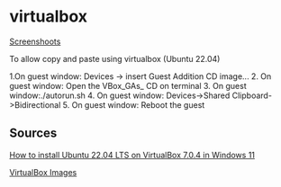 # virtualbox

[Screenshoots](https://drive.google.com/drive/folders/1KlHbZwru5x_htbWHHcOFr0j9XAoqlC0Q?usp=sharing)

To allow copy and paste using virtualbox (Ubuntu 22.04)

1.On guest window: Devices -> insert Guest Addition CD image...
2. On guest window: Open the VBox_GAs_ CD on terminal
3. On guest window:./autorun.sh
4. On guest window: Devices->Shared Clipboard->Bidirectional
5. On guest window: Reboot the guest

## Sources

[How to install Ubuntu 22.04 LTS on VirtualBox 7.0.4 in Windows 11](https://www.youtube.com/watch?v=hAzyVCffVYQ&t=14s)

[VirtualBox Images](https://www.osboxes.org/virtualbox-images/)
